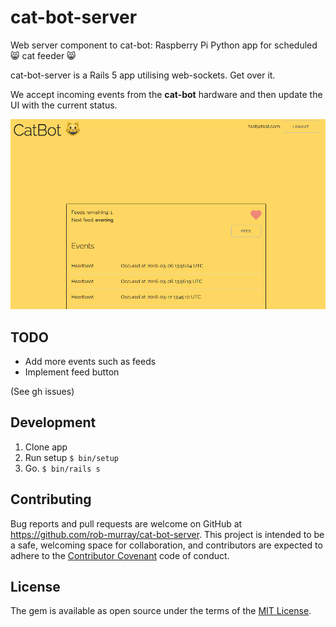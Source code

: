 # cat-bot-server
Web server component to cat-bot: Raspberry Pi Python app for scheduled :smile_cat: cat feeder :smile_cat:

cat-bot-server is a Rails 5 app utilising web-sockets. Get over it.

We accept incoming events from the **cat-bot** hardware and then update the UI with the current status.

![cat-bot](activity-view.png?raw=true "Demo of UI")

## TODO

* Add more events such as feeds
* Implement feed button

(See gh issues)

## Development

1. Clone app
1. Run setup `$ bin/setup`
1. Go. `$ bin/rails s`

## Contributing

Bug reports and pull requests are welcome on GitHub at https://github.com/rob-murray/cat-bot-server. This project is intended to be a safe, welcoming space for collaboration, and contributors are expected to adhere to the [Contributor Covenant](contributor-covenant.org) code of conduct.


## License

The gem is available as open source under the terms of the [MIT License](http://opensource.org/licenses/MIT).
